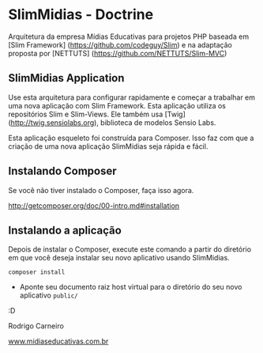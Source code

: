 SlimMidias - Doctrine
==========

Arquitetura da empresa Mídias Educativas para projetos PHP baseada em [Slim Framework] (https://github.com/codeguy/Slim) e na adaptação proposta por [NETTUTS] (https://github.com/NETTUTS/Slim-MVC)


## SlimMidias Application

Use esta arquitetura para configurar rapidamente e começar a trabalhar em uma nova aplicação com Slim Framework. Esta aplicação utiliza os repositórios Slim e Slim-Views. Ele também usa [Twig] (http://twig.sensiolabs.org), biblioteca de modelos Sensio Labs.

Esta aplicação esqueleto foi construída para Composer. Isso faz com que a criação de uma nova aplicação SlimMidias seja rápida e fácil.

## Instalando Composer

Se você não tiver instalado o Composer, faça isso agora. 

<http://getcomposer.org/doc/00-intro.md#installation>

## Instalando a aplicação

Depois de instalar o Composer, execute este comando a partir do diretório em que você deseja instalar seu novo aplicativo usando SlimMidias.

    composer install


* Aponte seu documento raiz host virtual para o diretório do seu novo aplicativo `public/`


:D

Rodrigo Carneiro

www.midiaseducativas.com.br
